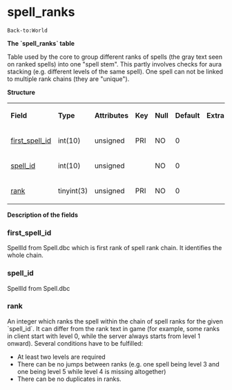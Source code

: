 # spell\_ranks

`Back-to:World`

**The \`spell\_ranks\` table**

Table used by the core to group different ranks of spells (the gray text seen on ranked spells) into one "spell stem". This partly involves checks for aura stacking (e.g. different levels of the same spell). One spell can not be linked to multiple rank chains (they are "unique").

**Structure**

<table>
<colgroup>
<col width="12%" />
<col width="12%" />
<col width="12%" />
<col width="12%" />
<col width="12%" />
<col width="12%" />
<col width="12%" />
<col width="12%" />
</colgroup>
<tbody>
<tr class="odd">
<td><p><strong>Field</strong></p></td>
<td><p><strong>Type</strong></p></td>
<td><p><strong>Attributes</strong></p></td>
<td><p><strong>Key</strong></p></td>
<td><p><strong>Null</strong></p></td>
<td><p><strong>Default</strong></p></td>
<td><p><strong>Extra</strong></p></td>
<td><p><strong>Comment</strong></p></td>
</tr>
<tr class="even">
<td><p><a href="#spell_ranks-first_spell_id">first_spell_id</a></p></td>
<td><p>int(10)</p></td>
<td><p>unsigned</p></td>
<td><p>PRI</p></td>
<td><p>NO</p></td>
<td><p>0</p></td>
<td><p> </p></td>
<td><p> </p></td>
</tr>
<tr class="odd">
<td><p><a href="#spell_ranks-spell_id">spell_id</a></p></td>
<td><p>int(10)</p></td>
<td><p>unsigned</p></td>
<td><p> </p></td>
<td><p>NO</p></td>
<td><p>0</p></td>
<td><p> </p></td>
<td><p> </p></td>
</tr>
<tr class="even">
<td><p><a href="#spell_ranks-rank">rank</a></p></td>
<td><p>tinyint(3)</p></td>
<td><p>unsigned</p></td>
<td><p>PRI</p></td>
<td><p>NO</p></td>
<td><p>0</p></td>
<td><p> </p></td>
<td><p> </p></td>
</tr>
</tbody>
</table>

**Description of the fields**

### first\_spell\_id

SpellId from Spell.dbc which is first rank of spell rank chain. It identifies the whole chain.

### spell\_id

SpellId from Spell.dbc

### rank

An integer which ranks the spell within the chain of spell ranks for the given \`spell\_id\`. It can differ from the rank text in game (for example, some ranks in client start with level 0, while the server always starts from level 1 onward). Several conditions have to be fulfilled:

-   At least two levels are required
-   There can be no jumps between ranks (e.g. one spell being level 3 and one being level 5 while level 4 is missing altogether)
-   There can be no duplicates in ranks.

